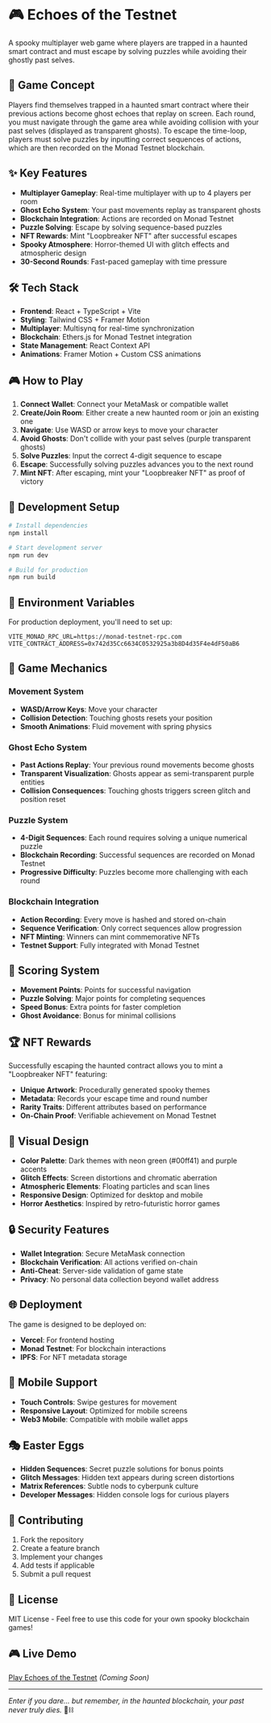 # 🎮 Echoes of the Testnet

A spooky multiplayer web game where players are trapped in a haunted smart contract and must escape by solving puzzles while avoiding their ghostly past selves.

## 🎯 Game Concept

Players find themselves trapped in a haunted smart contract where their previous actions become ghost echoes that replay on screen. Each round, you must navigate through the game area while avoiding collision with your past selves (displayed as transparent ghosts). To escape the time-loop, players must solve puzzles by inputting correct sequences of actions, which are then recorded on the Monad Testnet blockchain.

## ✨ Key Features

- **Multiplayer Gameplay**: Real-time multiplayer with up to 4 players per room
- **Ghost Echo System**: Your past movements replay as transparent ghosts
- **Blockchain Integration**: Actions are recorded on Monad Testnet
- **Puzzle Solving**: Escape by solving sequence-based puzzles
- **NFT Rewards**: Mint "Loopbreaker NFT" after successful escapes
- **Spooky Atmosphere**: Horror-themed UI with glitch effects and atmospheric design
- **30-Second Rounds**: Fast-paced gameplay with time pressure

## 🛠 Tech Stack

- **Frontend**: React + TypeScript + Vite
- **Styling**: Tailwind CSS + Framer Motion
- **Multiplayer**: Multisynq for real-time synchronization
- **Blockchain**: Ethers.js for Monad Testnet integration
- **State Management**: React Context API
- **Animations**: Framer Motion + Custom CSS animations

## 🎮 How to Play

1. **Connect Wallet**: Connect your MetaMask or compatible wallet
2. **Create/Join Room**: Either create a new haunted room or join an existing one
3. **Navigate**: Use WASD or arrow keys to move your character
4. **Avoid Ghosts**: Don't collide with your past selves (purple transparent ghosts)
5. **Solve Puzzles**: Input the correct 4-digit sequence to escape
6. **Escape**: Successfully solving puzzles advances you to the next round
7. **Mint NFT**: After escaping, mint your "Loopbreaker NFT" as proof of victory

## 🚀 Development Setup

```bash
# Install dependencies
npm install

# Start development server
npm run dev

# Build for production
npm run build
```

## 🔧 Environment Variables

For production deployment, you'll need to set up:

```env
VITE_MONAD_RPC_URL=https://monad-testnet-rpc.com
VITE_CONTRACT_ADDRESS=0x742d35Cc6634C0532925a3b8D4d35F4e4dF50aB6
```

## 🎨 Game Mechanics

### Movement System
- **WASD/Arrow Keys**: Move your character
- **Collision Detection**: Touching ghosts resets your position
- **Smooth Animations**: Fluid movement with spring physics

### Ghost Echo System
- **Past Actions Replay**: Your previous round movements become ghosts
- **Transparent Visualization**: Ghosts appear as semi-transparent purple entities
- **Collision Consequences**: Touching ghosts triggers screen glitch and position reset

### Puzzle System
- **4-Digit Sequences**: Each round requires solving a unique numerical puzzle
- **Blockchain Recording**: Successful sequences are recorded on Monad Testnet
- **Progressive Difficulty**: Puzzles become more challenging with each round

### Blockchain Integration
- **Action Recording**: Every move is hashed and stored on-chain
- **Sequence Verification**: Only correct sequences allow progression
- **NFT Minting**: Winners can mint commemorative NFTs
- **Testnet Support**: Fully integrated with Monad Testnet

## 🎯 Scoring System

- **Movement Points**: Points for successful navigation
- **Puzzle Solving**: Major points for completing sequences
- **Speed Bonus**: Extra points for faster completion
- **Ghost Avoidance**: Bonus for minimal collisions

## 🏆 NFT Rewards

Successfully escaping the haunted contract allows you to mint a "Loopbreaker NFT" featuring:
- **Unique Artwork**: Procedurally generated spooky themes
- **Metadata**: Records your escape time and round number
- **Rarity Traits**: Different attributes based on performance
- **On-Chain Proof**: Verifiable achievement on Monad Testnet

## 🎨 Visual Design

- **Color Palette**: Dark themes with neon green (#00ff41) and purple accents
- **Glitch Effects**: Screen distortions and chromatic aberration
- **Atmospheric Elements**: Floating particles and scan lines
- **Responsive Design**: Optimized for desktop and mobile
- **Horror Aesthetics**: Inspired by retro-futuristic horror games

## 🔒 Security Features

- **Wallet Integration**: Secure MetaMask connection
- **Blockchain Verification**: All actions verified on-chain
- **Anti-Cheat**: Server-side validation of game state
- **Privacy**: No personal data collection beyond wallet address

## 🌐 Deployment

The game is designed to be deployed on:
- **Vercel**: For frontend hosting
- **Monad Testnet**: For blockchain interactions
- **IPFS**: For NFT metadata storage

## 📱 Mobile Support

- **Touch Controls**: Swipe gestures for movement
- **Responsive Layout**: Optimized for mobile screens
- **Web3 Mobile**: Compatible with mobile wallet apps

## 🎭 Easter Eggs

- **Hidden Sequences**: Secret puzzle solutions for bonus points
- **Glitch Messages**: Hidden text appears during screen distortions
- **Matrix References**: Subtle nods to cyberpunk culture
- **Developer Messages**: Hidden console logs for curious players

## 🤝 Contributing

1. Fork the repository
2. Create a feature branch
3. Implement your changes
4. Add tests if applicable
5. Submit a pull request

## 📄 License

MIT License - Feel free to use this code for your own spooky blockchain games!

## 🎮 Live Demo

[Play Echoes of the Testnet](https://echoes-testnet.vercel.app) *(Coming Soon)*

---

*Enter if you dare... but remember, in the haunted blockchain, your past never truly dies.* 👻⛓️